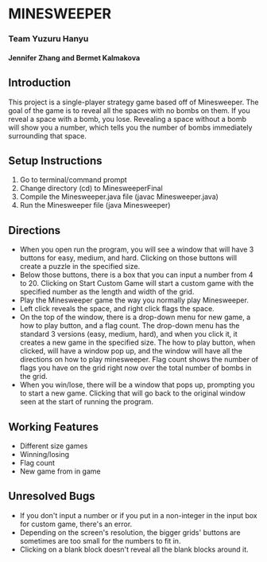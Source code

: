 # MINESWEEPER
### Team Yuzuru Hanyu
#### Jennifer Zhang and Bermet Kalmakova

## Introduction
This project is a single-player strategy game based off of Minesweeper. The goal of the game is to reveal all the spaces with no bombs on them. If you reveal a space with a bomb, you lose. Revealing a space without a bomb will show you a number, which tells you the number of bombs immediately surrounding that space.

## Setup Instructions 
   1. Go to terminal/command prompt
   2. Change directory (cd) to MinesweeperFinal
   3. Compile the Minesweeper.java file (javac Minesweeper.java)
   4. Run the Minesweeper file (java Minesweeper)

## Directions
  - When you open run the program, you will see a window that will have 3 buttons for easy, medium, and hard. Clicking on those buttons will create a puzzle in the specified size.
   - Below those buttons, there is a box that you can input a number from 4 to 20. Clicking on Start Custom Game will start a custom game with the specified number as the length and width of the grid.
  - Play the Minesweeper game the way you normally play Minesweeper.
   - Left click reveals the space, and right click flags the space.
  - On the top of the window, there is a drop-down menu for new game, a how to play button, and a flag count. The drop-down menu has the standard 3 versions (easy, medium, hard), and when you click it, it creates a new game in the specified size. The how to play button, when clicked, will have a window pop up, and the window will have all the directions on how to play minesweeper. Flag count shows the number of flags you have on the grid right now over the total number of bombs in the grid.
  - When you win/lose, there will be a window that pops up, prompting you to start a new game. Clicking that will go back to the original window seen at the start of running the program.

## Working Features
  - Different size games
  - Winning/losing
  - Flag count
  - New game from in game
  
## Unresolved Bugs
  - If you don't input a number or if you put in a non-integer in the input box for custom game, there's an error.
  - Depending on the screen's resolution, the bigger grids' buttons are sometimes are too small for the numbers to fit in.
  - Clicking on a blank block doesn't reveal all the blank blocks around it.

